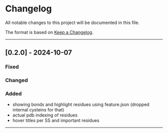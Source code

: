 # Changelog

All notable changes to this project will be documented in this file.

The format is based on [Keep a Changelog](https://keepachangelog.com/en/1.0.0/).



---

## [0.2.0] - 2024-10-07
### Fixed


### Changed


### Added
- showing bonds and highlight residues using feature.json (dropped internal cysteins for that)
- actual pdb indexing of residues
- hover titles per SS and important residues
---
